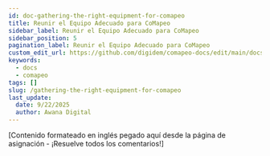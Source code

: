 ```yaml
---
id: doc-gathering-the-right-equipment-for-comapeo
title: Reunir el Equipo Adecuado para CoMapeo
sidebar_label: Reunir el Equipo Adecuado para CoMapeo
sidebar_position: 5
pagination_label: Reunir el Equipo Adecuado para CoMapeo
custom_edit_url: https://github.com/digidem/comapeo-docs/edit/main/docs/getting-started---essentials/gathering-the-right-equipment-for-comapeo.md
keywords:
  - docs
  - comapeo
tags: []
slug: /gathering-the-right-equipment-for-comapeo
last_update:
  date: 9/22/2025
  author: Awana Digital
---
```

[Contenido formateado en inglés pegado aquí desde la página de asignación - ¡Resuelve todos los comentarios!]

